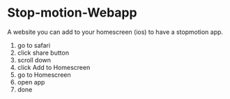 # Stop-motion-Webapp
A website you can add to your homescreen (ios) to have a stopmotion app.
1. go to safari
2. click share button
3. scroll down
4. click Add to Homescreen
5. go to Homescreen
6. open app
7. done
